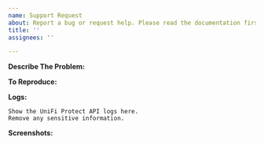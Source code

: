 ```yaml
---
name: Support Request
about: Report a bug or request help. Please read the documentation first before creating a support request.
title: ''
assignees: ''

---
```


<!-- You must use the issue template below. -->
<!-- Please ensure you read the documentation before creating a support request. -->

**Describe The Problem:**
<!-- A clear and concise description of what the issue is. -->

**To Reproduce:**
<!-- Steps to reproduce the behavior. -->

**Logs:**
<!-- In order to be helpful, include the relevant logs from the UniFi Protect API package, if applicable. -->

```
Show the UniFi Protect API logs here.
Remove any sensitive information.
```

**Screenshots:**
<!-- If applicable, add screenshots to help explain your problem. -->

<!-- Click the "Preview" tab before you submit to ensure the formatting is correct. -->

